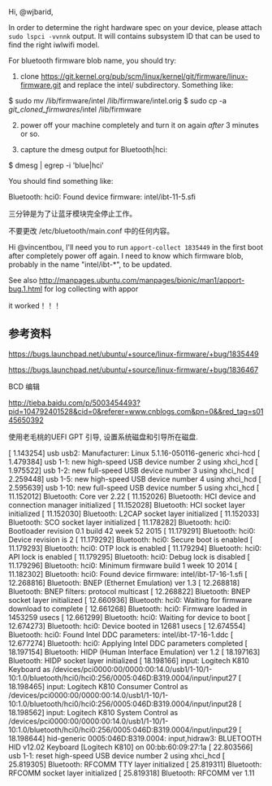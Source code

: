 Hi, @wjbarid,

In order to determine the right hardware spec on your device, please attach `sudo lspci -vvnnk` output. It will contains subsystem ID that can be used to find the right iwlwifi model.

For bluetooth firmware blob name, you should try:

1. clone https://git.kernel.org/pub/scm/linux/kernel/git/firmware/linux-firmware.git and replace the intel/ subdirectory. Something like:

  $ sudo mv /lib/firmware/intel /lib/firmware/intel.orig
  $ sudo cp -a _git_cloned_firmwares_/intel /lib/firmware

2. power off your machine completely and turn it on again *after* 3 minutes or so.

3. capture the dmesg output for Bluetooth|hci:

  $ dmesg | egrep -i 'blue|hci'

You should find something like:

  Bluetooth: hci0: Found device firmware: intel/ibt-11-5.sfi


三分钟是为了让蓝牙模块完全停止工作。  

不要更改 /etc/bluetooth/main.conf 中的任何内容。  


Hi @vincentbou, I'll need you to run `apport-collect 1835449` in the first boot after completely power off again. I need to know which firmware blob, probably in the name "intel/ibt-*", to be updated.

See also http://manpages.ubuntu.com/manpages/bionic/man1/apport-bug.1.html for log collecting with appor

it worked！！！

## 参考资料  

https://bugs.launchpad.net/ubuntu/+source/linux-firmware/+bug/1835449

https://bugs.launchpad.net/ubuntu/+source/linux-firmware/+bug/1836467  


BCD 编辑 

http://tieba.baidu.com/p/5003454493?pid=104792401528&cid=0&referer=www.cnblogs.com&pn=0&&red_tag=s0145650392

使用老毛桃的UEFI GPT 引导, 设置系统磁盘和引导所在磁盘.  


[    1.143254] usb usb2: Manufacturer: Linux 5.1.16-050116-generic xhci-hcd
[    1.479384] usb 1-1: new high-speed USB device number 2 using xhci_hcd
[    1.975522] usb 1-2: new full-speed USB device number 3 using xhci_hcd
[    2.259448] usb 1-5: new high-speed USB device number 4 using xhci_hcd
[    2.595639] usb 1-10: new full-speed USB device number 5 using xhci_hcd
[   11.152012] Bluetooth: Core ver 2.22
[   11.152026] Bluetooth: HCI device and connection manager initialized
[   11.152028] Bluetooth: HCI socket layer initialized
[   11.152030] Bluetooth: L2CAP socket layer initialized
[   11.152033] Bluetooth: SCO socket layer initialized
[   11.178282] Bluetooth: hci0: Bootloader revision 0.1 build 42 week 52 2015
[   11.179291] Bluetooth: hci0: Device revision is 2
[   11.179292] Bluetooth: hci0: Secure boot is enabled
[   11.179293] Bluetooth: hci0: OTP lock is enabled
[   11.179294] Bluetooth: hci0: API lock is enabled
[   11.179295] Bluetooth: hci0: Debug lock is disabled
[   11.179296] Bluetooth: hci0: Minimum firmware build 1 week 10 2014
[   11.182302] Bluetooth: hci0: Found device firmware: intel/ibt-17-16-1.sfi
[   12.268816] Bluetooth: BNEP (Ethernet Emulation) ver 1.3
[   12.268818] Bluetooth: BNEP filters: protocol multicast
[   12.268822] Bluetooth: BNEP socket layer initialized
[   12.660936] Bluetooth: hci0: Waiting for firmware download to complete
[   12.661268] Bluetooth: hci0: Firmware loaded in 1453259 usecs
[   12.661299] Bluetooth: hci0: Waiting for device to boot
[   12.674273] Bluetooth: hci0: Device booted in 12681 usecs
[   12.674554] Bluetooth: hci0: Found Intel DDC parameters: intel/ibt-17-16-1.ddc
[   12.677274] Bluetooth: hci0: Applying Intel DDC parameters completed
[   18.197154] Bluetooth: HIDP (Human Interface Emulation) ver 1.2
[   18.197163] Bluetooth: HIDP socket layer initialized
[   18.198166] input: Logitech K810 Keyboard as /devices/pci0000:00/0000:00:14.0/usb1/1-10/1-10:1.0/bluetooth/hci0/hci0:256/0005:046D:B319.0004/input/input27
[   18.198465] input: Logitech K810 Consumer Control as /devices/pci0000:00/0000:00:14.0/usb1/1-10/1-10:1.0/bluetooth/hci0/hci0:256/0005:046D:B319.0004/input/input28
[   18.198562] input: Logitech K810 System Control as /devices/pci0000:00/0000:00:14.0/usb1/1-10/1-10:1.0/bluetooth/hci0/hci0:256/0005:046D:B319.0004/input/input29
[   18.198644] hid-generic 0005:046D:B319.0004: input,hidraw3: BLUETOOTH HID v12.02 Keyboard [Logitech K810] on 00:bb:60:09:27:1a
[   22.803566] usb 1-1: reset high-speed USB device number 2 using xhci_hcd
[   25.819305] Bluetooth: RFCOMM TTY layer initialized
[   25.819311] Bluetooth: RFCOMM socket layer initialized
[   25.819318] Bluetooth: RFCOMM ver 1.11